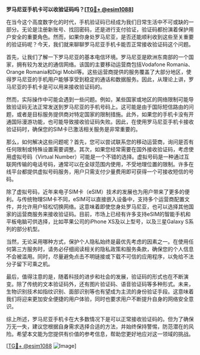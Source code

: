 **罗马尼亚手机卡可以收验证码吗？[[TG💪+ @esim1088](https://t.me/s/esim1088)]**

在当今这个高度数字化的时代，手机验证码已经成为我们日常生活中不可或缺的一部分。无论是注册新账号、找回密码，还是进行支付验证，验证码都扮演着保护用户安全的重要角色。然而，如果你身处罗马尼亚，是否还能顺利收到这些至关重要的验证码呢？今天，我们就来聊聊罗马尼亚手机卡能否正常接收验证码这个问题。

首先，让我们了解一下罗马尼亚的基本电信环境。罗马尼亚是欧洲东南部的一个国家，拥有较为发达的通信网络。该国的主要移动运营商包括Vodafone Romania、Orange Romania和Digi Mobil等。这些运营商提供的服务覆盖了大部分地区，使得罗马尼亚的手机用户能够享受到稳定的通话和数据服务。因此，从理论上讲，罗马尼亚的手机卡是可以用来接收验证码的。

然而，实际操作中可能会遇到一些问题。例如，某些国家或地区的网络限制可能导致验证码无法正常发送到罗马尼亚的手机号码上。这可能是由于国际短信路由的问题，或者是目标服务提供商对特定国家的限制措施。此外，如果您的手机卡没有开通国际漫游功能，也可能导致接收验证码失败。因此，在使用罗马尼亚手机卡接收验证码时，确保您的SIM卡已激活相关服务是非常重要的。

那么，如何解决这些问题呢？首先，您可以尝试联系您的移动运营商，询问是否有任何限制或特殊设置需要调整。其次，如果您经常需要在国外接收验证码，考虑使用虚拟号码（Virtual Number）可能是一个不错的选择。虚拟号码是一种通过互联网传输的电话号码，通常可以在全球范围内使用，不受地理位置的限制。许多在线平台都提供虚拟号码服务，用户只需支付少量费用即可获得一个可接收短信的号码。

除了虚拟号码，近年来电子SIM卡（eSIM）技术的发展也为用户带来了更多的便利。与传统物理SIM卡不同，eSIM可以直接嵌入设备中，支持多个运营商配置文件，并允许用户轻松切换网络。这意味着即使您身处罗马尼亚，也可以选择其他国家的运营商服务来接收验证码。目前，市场上已经有许多支持eSIM的智能手机和平板电脑可供选择，比如苹果公司的iPhone XS及以上型号，以及三星Galaxy S系列的部分机型。

当然，无论采用哪种方式，保护个人隐私始终是最优先考虑的因素之一。在使用任何第三方服务时，请务必仔细阅读相关的隐私政策和服务条款，确保您的个人信息不会被滥用。同时，尽量避免点击不明链接或下载不可信的应用程序，以免给不法分子留下可乘之机。

最后，值得注意的是，随着科技的进步和社会的发展，验证码的形式也在不断演变。除了传统的文本验证码外，还有图片验证码、语音验证码等多种形式。未来，生物识别技术如指纹识别、面部识别等也有望成为主流的身份验证手段。这意味着我们将迎来更加安全便捷的用户体验，同时也要求用户不断提升自身的网络安全意识。

综上所述，罗马尼亚手机卡在大多数情况下是可以正常接收验证码的。但为了确保万无一失，建议您根据自身需求选择合适的方法，并始终保持警惕，防范潜在的风险。希望本文能为您提供有价值的参考信息，帮助您更好地应对这一领域的挑战。

[[TG💪+ @esim1088](https://t.me/s/esim1088) ![Image](https://i.postimg.cc/4NQfJmqS/Snipaste-2025-05-13-00-14-12.png)]